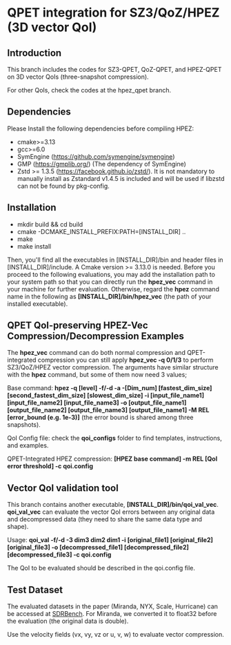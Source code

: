 # QPET integration for SZ3/QoZ/HPEZ (3D vector QoI)

## Introduction

This branch includes the codes for SZ3-QPET, QoZ-QPET, and HPEZ-QPET on 3D vector QoIs (three-snapshot compression).

For other QoIs, check the codes at the hpez_qpet branch.

## Dependencies

Please Install the following dependencies before compiling HPEZ:

* cmake>=3.13
* gcc>=6.0
* SymEngine (https://github.com/symengine/symengine)
* GMP (https://gmplib.org/) (The dependency of SymEngine)
* Zstd >= 1.3.5 (https://facebook.github.io/zstd/). It is not mandatory to manually install as Zstandard v1.4.5 is included and will be used if libzstd can not be found by pkg-config.

## Installation

* mkdir build && cd build
* cmake -DCMAKE_INSTALL_PREFIX:PATH=[INSTALL_DIR] ..
* make
* make install

Then, you'll find all the executables in [INSTALL_DIR]/bin and header files in [INSTALL_DIR]/include. A Cmake version >= 3.13.0 is needed. 
Before you proceed to the following evaluations, you may add the installation path to your system path so that you can directly run the **hpez_vec** command in your machine for further evaluation. 
Otherwise, regard the **hpez** command name in the following as **[INSTALL_DIR]/bin/hpez_vec** (the path of your installed executable).


## QPET QoI-preserving HPEZ-Vec Compression/Decompression Examples

The **hpez_vec** command can do both normal compression and QPET-integrated compression you can still apply **hpez_vec -q 0/1/3** to perform SZ3/QoZ/HPEZ vector compression. The arguments have similar structure with the **hpez** command, but some of them now need 3 values;  

Base command: **hpez -q [level] -f/-d -a -[Dim_num] [fastest_dim_size] [second_fastest_dim_size] [slowest_dim_size] -i [input_file_name1] [input_file_name2] [input_file_name3] -o [output_file_name1] [output_file_name2] [output_file_name3] [output_file_name1] -M REL [error_bound (e.g. 1e-3)]** (the error bound is shared among three snapshots).

QoI Config file: check the  **qoi_configs** folder to find templates, instructions, and examples.

QPET-Integrated HPEZ compression: **[HPEZ base command] -m REL [QoI error threshold] -c qoi.config**

## Vector QoI validation tool

This branch contains another executable, **[INSTALL_DIR]/bin/qoi_val_vec**. **qoi_val_vec** can evaluate the vector QoI errors between any original data and decompressed data (they need to share the same data type and shape).

Usage: **qoi_val -f/-d -3 dim3 dim2 dim1 -i [original_file1] [original_file2] [original_file3] -o [decompressed_file1] [decompressed_file2] [decompressed_file3] -c qoi.config**

The QoI to be evaluated should be described in the qoi.config file.


## Test Dataset

The evaluated datasets in the paper (Miranda, NYX, Scale, Hurricane) can be accessed at [SDRBench](https://sdrbench.github.io/). For Miranda, we converted it to float32 before the evaluation (the original data is double).

Use the velocity fields (vx, vy, vz or u, v, w) to evaluate vector compression.


